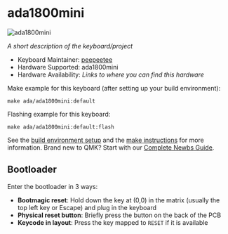 # ada1800mini

![ada1800mini](https://i.imgur.com/87Rn2MJ.jpeg)

*A short description of the keyboard/project*

* Keyboard Maintainer: [peepeetee](https://github.com/peepeetee)
* Hardware Supported: ada1800mini
* Hardware Availability: *Links to where you can find this hardware*

Make example for this keyboard (after setting up your build environment):

    make ada/ada1800mini:default

Flashing example for this keyboard:

    make ada/ada1800mini:default:flash

See the [build environment setup](https://docs.qmk.fm/#/getting_started_build_tools) and the [make instructions](https://docs.qmk.fm/#/getting_started_make_guide) for more information. Brand new to QMK? Start with our [Complete Newbs Guide](https://docs.qmk.fm/#/newbs).

## Bootloader

Enter the bootloader in 3 ways:

* **Bootmagic reset**: Hold down the key at (0,0) in the matrix (usually the top left key or Escape) and plug in the keyboard
* **Physical reset button**: Briefly press the button on the back of the PCB
* **Keycode in layout**: Press the key mapped to `RESET` if it is available
